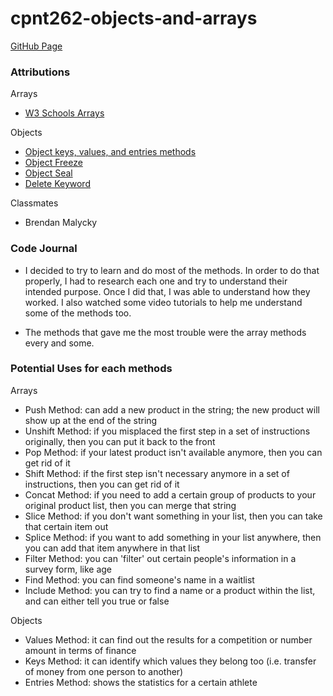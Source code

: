# cpnt262-objects-and-arrays

[GitHub Page](https://chad-cervantes.github.io/cpnt262-objects-and-arrays/)

### Attributions 

Arrays
- [W3 Schools Arrays](https://www.w3schools.com/js/js_array_methods.asp)

Objects 
- [Object keys, values, and entries methods](https://www.youtube.com/watch?v=VmicKaGcs5g)
- [Object Freeze](https://developer.mozilla.org/en-US/docs/Web/JavaScript/Reference/Global_Objects/Object/freeze)
- [Object Seal](https://developer.mozilla.org/en-US/docs/Web/JavaScript/Reference/Global_Objects/Object/seal)
- [Delete Keyword](https://developer.mozilla.org/en-US/docs/Web/JavaScript/Reference/Operators/delete)

Classmates 
- Brendan Malycky

### Code Journal

- I decided to try to learn and do most of the methods. In order to do that properly, I had to research each one and try to understand their intended purpose. Once I did that, I was able to understand how they worked. I also watched some video tutorials to help me understand some of the methods too.

- The methods that gave me the most trouble were the array methods every and some.

### Potential Uses for each methods

Arrays
- Push Method: can add a new product in the string; the new product will show up at the end of the string
- Unshift Method: if you misplaced the first step in a set of instructions originally, then you can put it back to the front
- Pop Method: if your latest product isn't available anymore, then you can get rid of it
- Shift Method: if the first step isn't necessary anymore in a set of instructions, then you can get rid of it
- Concat Method: if you need to add a certain group of products to your original product list, then you can merge that string
- Slice Method: if you don't want something in your list, then you can take that certain item out
- Splice Method: if you want to add something in your list anywhere, then you can add that item anywhere in that list
- Filter Method: you can 'filter' out certain people's information in a survey form, like age
- Find Method: you can find someone's name in a waitlist 
- Include Method: you can try to find a name or a product within the list, and can either tell you true or false

Objects
- Values Method: it can find out the results for a competition or number amount in terms of finance 
- Keys Method: it can identify which values they belong too (i.e. transfer of money from one person to another)
- Entries Method: shows the statistics for a certain athlete